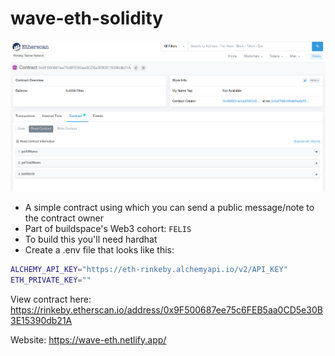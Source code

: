 # wave-eth-solidity

![Image](/Image.png?raw=true&sanitize=true)

- A simple contract using which you can send a public message/note to the contract owner
- Part of buildspace's Web3 cohort: `FELIS`
- To build this you'll need hardhat
- Create a .env file that looks like this:
```bash
ALCHEMY_API_KEY="https://eth-rinkeby.alchemyapi.io/v2/API_KEY"
ETH_PRIVATE_KEY=""
```
View contract here: https://rinkeby.etherscan.io/address/0x9F500687ee75c6FEB5aa0CD5e30B3E15390db21A

Website: https://wave-eth.netlify.app/
